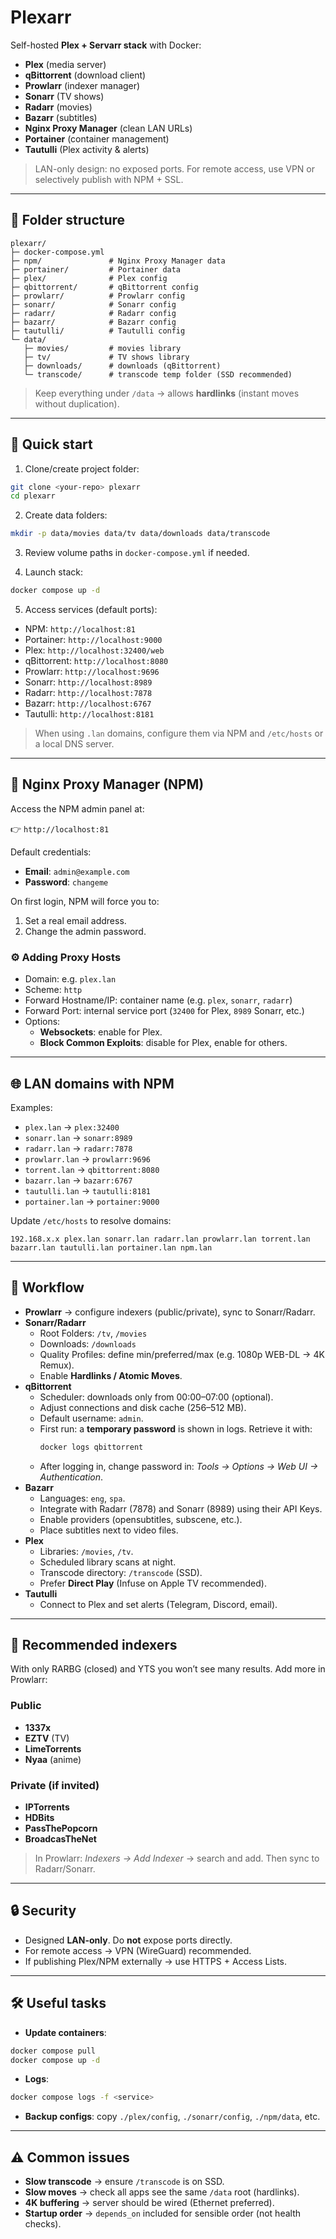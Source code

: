 # Plexarr

Self-hosted **Plex + Servarr stack** with Docker:

- **Plex** (media server)  
- **qBittorrent** (download client)  
- **Prowlarr** (indexer manager)  
- **Sonarr** (TV shows)  
- **Radarr** (movies)  
- **Bazarr** (subtitles)  
- **Nginx Proxy Manager** (clean LAN URLs)  
- **Portainer** (container management)  
- **Tautulli** (Plex activity & alerts)  

> LAN-only design: no exposed ports. For remote access, use VPN or selectively publish with NPM + SSL.

---

## 📁 Folder structure

```
plexarr/
├─ docker-compose.yml
├─ npm/               # Nginx Proxy Manager data
├─ portainer/         # Portainer data
├─ plex/              # Plex config
├─ qbittorrent/       # qBittorrent config
├─ prowlarr/          # Prowlarr config
├─ sonarr/            # Sonarr config
├─ radarr/            # Radarr config
├─ bazarr/            # Bazarr config
├─ tautulli/          # Tautulli config
└─ data/
   ├─ movies/         # movies library
   ├─ tv/             # TV shows library
   ├─ downloads/      # downloads (qBittorrent)
   └─ transcode/      # transcode temp folder (SSD recommended)
```

> Keep everything under `/data` → allows **hardlinks** (instant moves without duplication).

---

## 🚀 Quick start

1. Clone/create project folder:  
```bash
git clone <your-repo> plexarr
cd plexarr
```

2. Create data folders:  
```bash
mkdir -p data/movies data/tv data/downloads data/transcode
```

3. Review volume paths in `docker-compose.yml` if needed.  

4. Launch stack:  
```bash
docker compose up -d
```

5. Access services (default ports):  
- NPM: `http://localhost:81`  
- Portainer: `http://localhost:9000`  
- Plex: `http://localhost:32400/web`  
- qBittorrent: `http://localhost:8080`  
- Prowlarr: `http://localhost:9696`  
- Sonarr: `http://localhost:8989`  
- Radarr: `http://localhost:7878`  
- Bazarr: `http://localhost:6767`  
- Tautulli: `http://localhost:8181`  

> When using `.lan` domains, configure them via NPM and `/etc/hosts` or a local DNS server.

---

## 🔑 Nginx Proxy Manager (NPM)

Access the NPM admin panel at:

👉 `http://localhost:81`

Default credentials:

- **Email**: `admin@example.com`  
- **Password**: `changeme`

On first login, NPM will force you to:  
1. Set a real email address.  
2. Change the admin password.  

### ⚙️ Adding Proxy Hosts

- Domain: e.g. `plex.lan`  
- Scheme: `http`  
- Forward Hostname/IP: container name (e.g. `plex`, `sonarr`, `radarr`)  
- Forward Port: internal service port (`32400` for Plex, `8989` Sonarr, etc.)  
- Options:  
  - **Websockets**: enable for Plex.  
  - **Block Common Exploits**: disable for Plex, enable for others.  

---

## 🌐 LAN domains with NPM

Examples:

- `plex.lan` → `plex:32400`  
- `sonarr.lan` → `sonarr:8989`  
- `radarr.lan` → `radarr:7878`  
- `prowlarr.lan` → `prowlarr:9696`  
- `torrent.lan` → `qbittorrent:8080`  
- `bazarr.lan` → `bazarr:6767`  
- `tautulli.lan` → `tautulli:8181`  
- `portainer.lan` → `portainer:9000`  

Update `/etc/hosts` to resolve domains:

```
192.168.x.x plex.lan sonarr.lan radarr.lan prowlarr.lan torrent.lan bazarr.lan tautulli.lan portainer.lan npm.lan
```

---

## 🔄 Workflow

- **Prowlarr** → configure indexers (public/private), sync to Sonarr/Radarr.  
- **Sonarr/Radarr**  
  - Root Folders: `/tv`, `/movies`  
  - Downloads: `/downloads`  
  - Quality Profiles: define min/preferred/max (e.g. 1080p WEB-DL → 4K Remux).  
  - Enable **Hardlinks / Atomic Moves**.  
- **qBittorrent**  
  - Scheduler: downloads only from 00:00–07:00 (optional).  
  - Adjust connections and disk cache (256–512 MB).  
  - Default username: `admin`.  
  - First run: a **temporary password** is shown in logs. Retrieve it with:  
    ```bash
    docker logs qbittorrent
    ```  
  - After logging in, change password in: *Tools → Options → Web UI → Authentication*.  
- **Bazarr**  
  - Languages: `eng`, `spa`.  
  - Integrate with Radarr (7878) and Sonarr (8989) using their API Keys.  
  - Enable providers (opensubtitles, subscene, etc.).  
  - Place subtitles next to video files.  
- **Plex**  
  - Libraries: `/movies`, `/tv`.  
  - Scheduled library scans at night.  
  - Transcode directory: `/transcode` (SSD).  
  - Prefer **Direct Play** (Infuse on Apple TV recommended).  
- **Tautulli**  
  - Connect to Plex and set alerts (Telegram, Discord, email).  

---

## 📡 Recommended indexers

With only RARBG (closed) and YTS you won’t see many results. Add more in Prowlarr:

### Public
- **1337x**  
- **EZTV** (TV)  
- **LimeTorrents**  
- **Nyaa** (anime)  

### Private (if invited)
- **IPTorrents**  
- **HDBits**  
- **PassThePopcorn**  
- **BroadcasTheNet**  

> In Prowlarr: *Indexers → Add Indexer* → search and add. Then sync to Radarr/Sonarr.

---

## 🔒 Security

- Designed **LAN-only**. Do **not** expose ports directly.  
- For remote access → VPN (WireGuard) recommended.  
- If publishing Plex/NPM externally → use HTTPS + Access Lists.

---

## 🛠️ Useful tasks

- **Update containers**:  
```bash
docker compose pull
docker compose up -d
```

- **Logs**:  
```bash
docker compose logs -f <service>
```

- **Backup configs**: copy `./plex/config`, `./sonarr/config`, `./npm/data`, etc.

---

## ⚠️ Common issues

- **Slow transcode** → ensure `/transcode` is on SSD.  
- **Slow moves** → check all apps see the same `/data` root (hardlinks).  
- **4K buffering** → server should be wired (Ethernet preferred).  
- **Startup order** → `depends_on` included for sensible order (not health checks).  
